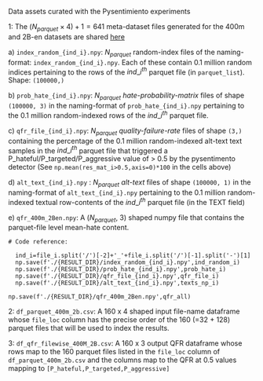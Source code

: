 Data assets curated with the Pysentimiento experiments

1: The $(N_{parquet} \times 4)+1 = 641$ meta-dataset files generated for the 400m and 2B-en datasets are shared 
[here](https://hal.cse.msu.edu/assets/data/papers/hate_detect_laion_400m_2B-en.zip)


a) ```index_random_{ind_i}.npy```: $N_{parquet}$ random-index files of the naming-format: ```index_random_{ind_i}.npy```. Each of these contain 0.1 million random indices pertaining to the rows of the $ind\_i^{th}$ parquet file (in ```parquet_list```). Shape: ```(100000,)```

b) ```prob_hate_{ind_i}.npy```: $N_{parquet}$ _hate-probability-matrix_ files of shape ```(100000, 3)``` in the naming-format of ```prob_hate_{ind_i}.npy``` pertaining to the 0.1 million random-indexed rows of the $ind\_i^{th}$ parquet file.

c) ```qfr_file_{ind_i}.npy```: $N_{parquet}$ _quality-failure-rate_ files of shape ```(3,)``` containing the  percentage of the 0.1 million random-indexed alt-text text samples in the $ind\_i^{th}$ parquet file that triggered a P_hateful/P_targeted/P_aggressive value of > 0.5 by the pysentimento detector (See ```np.mean(res_mat_i>0.5,axis=0)*100``` in the cells above)

d) ```alt_text_{ind_i}.npy``` : $N_{parquet}$ _alt-text_ files of shape ```(100000, 1)``` in the naming-format of ```alt_text_{ind_i}.npy``` pertaining to the 0.1 million random-indexed textual row-contents of the $ind\_i^{th}$ parquet file (in the TEXT field)

e) ```qfr_400m_2Ben.npy```: A ($N_{parquet}$, 3) shaped numpy file that contains the parquet-file level mean-hate content.
```
# Code reference:

  ind_i=file_i.split('/')[-2]+'_'+file_i.split('/')[-1].split('-')[1]
  np.save(f'./{RESULT_DIR}/index_random_{ind_i}.npy',ind_random_i)
  np.save(f'./{RESULT_DIR}/prob_hate_{ind_i}.npy',prob_hate_i)
  np.save(f'./{RESULT_DIR}/qfr_file_{ind_i}.npy',qfr_file_i)
  np.save(f'./{RESULT_DIR}/alt_text_{ind_i}.npy',texts_np_i)
  
np.save(f'./{RESULT_DIR}/qfr_400m_2Ben.npy',qfr_all)
```
2: ```df_parquet_400m_2b.csv```: A 160 x 4 shaped input file-name dataframe whose ```file_loc``` column has the precise order of the 160 (=32 + 128) parquet files that will be used to index the results.

3: ```df_qfr_filewise_400M_2B.csv```: A 160 x 3 output QFR dataframe whose rows map to the 160 parquet files listed in the ```file_loc``` column of ```df_parquet_400m_2b.csv``` and the columns map to the QFR at 0.5 values mapping to ```[P_hateful,P_targeted,P_aggressive]```
